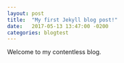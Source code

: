 ```yaml
---
layout: post
title:  "My first Jekyll blog post!"
date:   2017-05-13 13:47:00 -0200
categories: blogtest
---
```


Welcome to my contentless blog.
